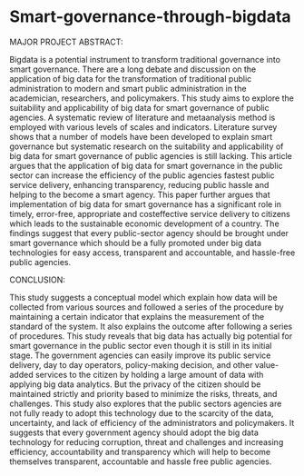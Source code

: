 # Smart-governance-through-bigdata
MAJOR PROJECT
ABSTRACT:

Bigdata is a potential instrument to transform traditional governance into smart governance. There are a long debate and discussion on the application of big data for the transformation of traditional public administration to modern and smart public administration in the academician, researchers, and policymakers. This study aims to explore the suitability and applicability of big data for smart governance of public agencies. A systematic review of literature and metaanalysis method is employed with various levels of scales and indicators. Literature survey shows that a number of models have been developed to explain smart governance but systematic research on the suitability and applicability of big data for smart governance of public agencies is still lacking. This article argues that the application of big data for smart governance in the public sector can increase the efficiency of the public agencies fastest public service delivery, enhancing transparency, reducing public hassle and helping to the become a smart agency. This paper further argues that implementation of big data for smart governance has a significant role in timely, error-free, appropriate and costeffective service delivery to citizens which leads to the sustainable economic development of a country. The findings suggest that every public-sector agency should be brought under smart governance which should be a fully promoted under big data technologies for easy access, transparent and accountable, and hassle-free public agencies.

CONCLUSION:

This study suggests a conceptual model which explain how data will be collected from various sources and followed a series of the procedure by maintaining a certain indicator that explains the measurement of the standard of the system. It also explains the outcome after following a series of procedures. This study reveals that big data has actually big potential for smart governance in the public sector even though it is still in its initial stage. The government agencies can easily improve its public service delivery, day to day operators, policy-making decision, and other value-added services to the citizen by holding a large amount of data with applying big data analytics. But the privacy of the citizen should be maintained strictly and priority based to minimize the risks, threats, and challenges. This study also explores that the public sectors agencies are not fully ready to adopt this technology due to the scarcity of the data, uncertainty, and lack of efficiency of the administrators and policymakers. It suggests that every government agency should adopt the big data technology for reducing corruption, threat and challenges and increasing efficiency, accountability and transparency which will help to become themselves transparent, accountable and hassle free public agencies.
